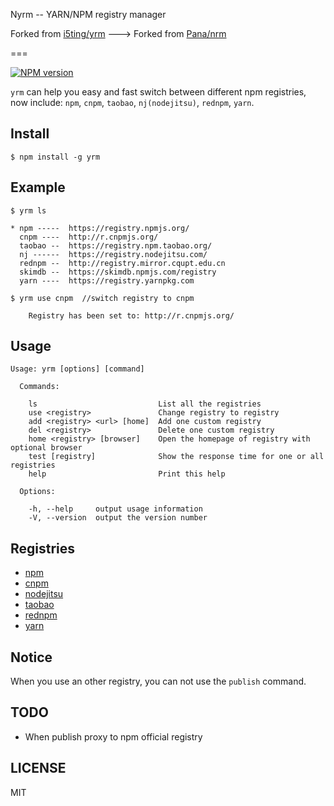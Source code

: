 Nyrm -- YARN/NPM registry manager

Forked from [i5ting/yrm](https://github.com/i5ting/yrm) ---> Forked from [Pana/nrm](https://github.com/Pana/nrm)

===

[![NPM version][npm-image]][npm-url]

`yrm` can help you easy and fast switch between different npm registries,
now include: `npm`, `cnpm`, `taobao`, `nj(nodejitsu)`, `rednpm`, `yarn`.

## Install

```
$ npm install -g yrm
```

## Example

```
$ yrm ls

* npm -----  https://registry.npmjs.org/
  cnpm ----  http://r.cnpmjs.org/
  taobao --  https://registry.npm.taobao.org/
  nj ------  https://registry.nodejitsu.com/
  rednpm --  http://registry.mirror.cqupt.edu.cn
  skimdb --  https://skimdb.npmjs.com/registry
  yarn ----  https://registry.yarnpkg.com

```

```
$ yrm use cnpm  //switch registry to cnpm

    Registry has been set to: http://r.cnpmjs.org/

```

## Usage

```
Usage: yrm [options] [command]

  Commands:

    ls                           List all the registries
    use <registry>               Change registry to registry
    add <registry> <url> [home]  Add one custom registry
    del <registry>               Delete one custom registry
    home <registry> [browser]    Open the homepage of registry with optional browser
    test [registry]              Show the response time for one or all registries
    help                         Print this help

  Options:

    -h, --help     output usage information
    -V, --version  output the version number
```

## Registries

- [npm](https://www.npmjs.org)
- [cnpm](http://cnpmjs.org)
- [nodejitsu](https://www.nodejitsu.com)
- [taobao](http://npm.taobao.org/)
- [rednpm](http://npm.mirror.cqupt.edu.cn)
- [yarn](https://registry.yarnpkg.com)

## Notice

When you use an other registry, you can not use the `publish` command.

## TODO

- When publish proxy to npm official registry

## LICENSE

MIT

[npm-image]: https://img.shields.io/npm/v/yrm.svg?style=flat-square
[npm-url]: https://npmjs.org/package/yrm
